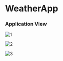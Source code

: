 # WeatherApp

### Application View

![1](https://user-images.githubusercontent.com/66861727/125763944-653255bd-992f-4604-933e-3a6f01eb652b.PNG)

![2](https://user-images.githubusercontent.com/66861727/125763955-ffc8a06e-b044-4228-a88e-67faa631eb45.PNG)

![3](https://user-images.githubusercontent.com/66861727/125763958-7fbd4c89-3dc6-4e8f-83f8-4a904bacda11.PNG)

